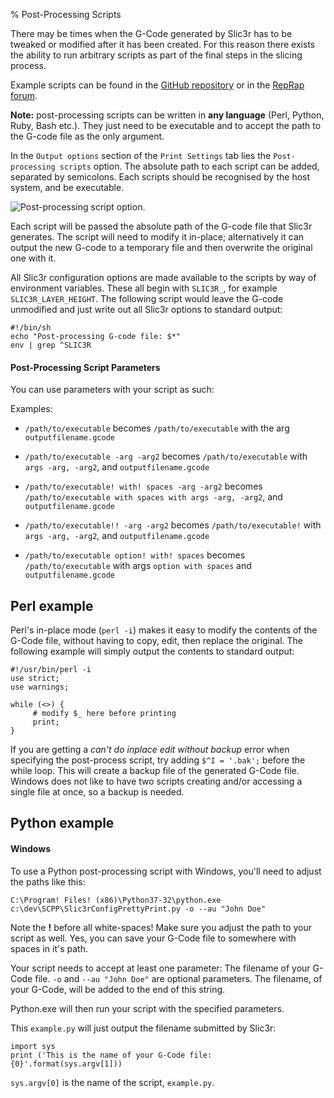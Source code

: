 % Post-Processing Scripts

There may be times when the G-Code generated by Slic3r has to be tweaked
or modified after it has been created. For this reason there exists the
ability to run arbitrary scripts as part of the final steps in the
slicing process.

Example scripts can be found in the
[GitHub repository](https://github.com/alexrj/Slic3r/tree/master/utils/post-processing)
or in the [RepRap forum](http://forums.reprap.org/list.php?263).

**Note:** post-processing scripts can be written in **any language**
(Perl, Python, Ruby, Bash etc.). They just need to be executable and to
accept the path to the G-code file as the only argument.

In the `Output options` section of the `Print Settings` tab lies the
`Post-processing scripts` option. The absolute path to each script can
be added, separated by semicolons. Each scripts should be recognised by
the host system, and be executable.

![Post-processing script option.](images/post_processing_scripts/post_processing_scripts_options.png "fig:")

Each script will be passed the absolute path of the G-code file that
Slic3r generates. The script will need to modify it in-place; alternatively
it can output the new G-code to a temporary file and then overwrite the original
one with it.

All Slic3r configuration options are made available to
the scripts by way of environment variables. These all begin with
`SLIC3R_`, for example `SLIC3R_LAYER_HEIGHT`. The following script would
leave the G-code unmodified and just write out all Slic3r options to standard
output:

```
#!/bin/sh
echo "Post-processing G-code file: $*"
env | grep ^SLIC3R
```

#### Post-Processing Script Parameters

You can use parameters with your script as such:

Examples:

- `/path/to/executable` becomes `/path/to/executable` with the arg
  `outputfilename.gcode`

- `/path/to/executable -arg -arg2` becomes `/path/to/executable` with
  `args -arg, -arg2`, and `outputfilename.gcode`

- `/path/to/executable! with! spaces -arg -arg2` becomes
  `/path/to/executable with spaces with args -arg, -arg2`, and
  `outputfilename.gcode`

- `/path/to/executable!! -arg -arg2` becomes `/path/to/executable!` with
  `args -arg, -arg2`, and `outputfilename.gcode`

- `/path/to/executable option! with! spaces` becomes `/path/to/executable`
  with args `option with spaces` and `outputfilename.gcode`


Perl example
------------

Perl's in-place mode (`perl -i`) makes it easy to modify the contents of
the G-Code file, without having to copy, edit, then replace the
original. The following example will simply output the contents to
standard output:

```
#!/usr/bin/perl -i
use strict;
use warnings;

while (<>) {
     # modify $_ here before printing
     print;
}
```

If you are getting a *can't do inplace edit without backup* error when specifying
the post-process script, try adding `$^I = '.bak';` before the while loop. This
will create a backup file of the generated G-Code file. Windows does not like to
have two scripts creating and/or accessing a single file at once, so a backup is
needed.


Python example
--------------

#### Windows
To use a Python post-processing script with Windows, you'll need to adjust the
paths like this:

```
C:\Program! Files! (x86)\Python37-32\python.exe c:\dev\SCPP\Slic3rConfigPrettyPrint.py -o --au "John Doe"
```

Note the **!** before all white-spaces! Make sure you adjust the path to your
script as well. Yes, you can save your G-Code file to somewhere with spaces in
it's path.

Your script needs to accept at least one parameter: The filename of your G-Code
file. `-o` and `--au "John Doe"` are optional parameters. The filename, of your
G-Code, will be added to the end of this string.

Python.exe will then run your script with the specified parameters.

This `example.py` will just output the filename submitted by Slic3r:

```
import sys
print ('This is the name of your G-Code file: {0}'.format(sys.argv[1]))
```

`sys.argv[0]` is the name of the script, `example.py`.
